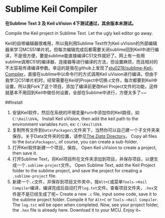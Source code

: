 # Sublime Keil Compiler

**在Sublime Text 3 及 Keil uVision 4下测试通过，其余版本未测试。**

Compile the Keil project in Sublime Text. Let the ugly keil editor go away.

Keil的自带编辑器很难用，所以我利用Sublime Text作为Keil uVision的外部编辑器来学习MCS51单片机，但每次编辑完成后都需要关闭sublime回到Keil中进行编译，不是很方便，要是sublime能直接编译C51文件就好了。网上有一些用sublime调用C51的编译器、连接器等进行编译的方法，但设置麻烦，而且相对的不太容易传递编译参数。幸运的是我在github上发现了[stu0219/sublime-Keil-Compiler](https://github.com/stu0219/sublime-Keil-Compiler)，直接在sublime中以命令行的方式调用Keil uVision进行编译。但由于我学习C51单片机时，经常需要在Keil的Project中切换.c文件，每次都要到Keil中设置，所以我Fork了这个项目，添加了编译前更改Keil Project文件的功能，这样就基本不用回到Keil中做任何设置，全部在Sublime中进行，方便太多了~~

##Install
1. 安装Keil软件，然后在系统的环境变量`Path`中添加你的Keil路径，如`C:\Keil\UV4`。
   Install Keil uVision, then add the keil path to the environment variables `Path`, ex: `C:\Keil\UV4`.
2. 复制所有文件到`Data\Packages\`文件夹下，当然你可以自己建一个子文件夹来保存。关于Data文件夹的位置，请参见[The *Data* Directory](http://docs.sublimetext.info/en/latest/basic_concepts.html#the-data-directory)。
   Copy all files to the `Data\Packages\`, of course, you can create a sub-folder.
3. 打开Keil软件新建一个项目，保存。
   Open Keil uVision to create a project, then save it.
4. 打开Sublime Text，将Keil项目所在文件夹添加到项目，并保存项目，以便生成一个`.sublime-project`文件。
   Open Sublime Text, add the Keil Project folder to the sublime project, and save the project for creating a `.sublime-project` file.
5. 新建一个`.c`文件，并保存到项目文件夹中，按`Alt+C`或菜单`Tools->Keil Compiler`编译，编译完成后自动打开`log.txt`文件。查看项目文件夹，`.hex`文件是不是已经生成了呢~
   Create a new `.c` file, input some code, save it to the sublime project folder. Compile it for `Alt+C` or `Tools->Keil Compiler`. The `log.txt` will be open when completed. Now, see your project folder, the `.hex` file is already here. Download it to your MCU. Enjoy it~

